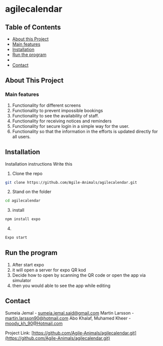 <!-- TABLE OF CONTENTS -->
# agilecalendar
## Table of Contents

* [About this Project](#about-this-project)
* [Main features](#main-features)
* [Installation](#installation)
* [Run the program](#Run-the-program)
* []()
* [Contact](#contact)


<!-- ABOUT THIS PROJECT -->
## About This Project


### Main features

1. Functionality for different screens
2. Functionality to prevent impossible bookings
3. Functionality to see the availability of staff.
4. Functionality for receiving notices and reminders
5. Functionality for secure login in a simple way for the user.
6. Functionality so that the information in the efforts is updated directly for all users.




## Installation

Installation instructions 
Write this 

1. Clone the repo
```sh
git clone https://github.com/Agile-Animals/agilecalendar.git
```
2. Stand on the folder
```sh
cd agilecalendar
```
3. install 
```sh
npm install expo 
```
4. 
```sh
Expo start
```


## Run the program



1.  After start expo
2.  it will open a server for expo QR kod
3.  Decide how to open by scanning the QR code or open the app via simulator 
4.  then you would able to see the app while editing 




<!-- CONTACT -->
## Contact

Sumeia Jemal - sumeia.jemal.said@gmail.com
Martin Larsson - martin.larsson90@hotmail.com
Abo Khalaf, Muhamed Kheer - moody_kh_90@Hotmail.com

Project Link: [https://github.com/Agile-Animals/agilecalendar.git](https://github.com/Agile-Animals/agilecalendar.git)





